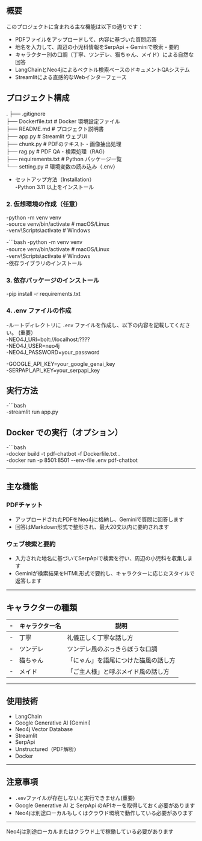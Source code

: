 ## 概要

このプロジェクトに含まれる主な機能は以下の通りです：

- PDFファイルをアップロードして、内容に基づいた質問応答
- 地名を入力して、周辺の小児科情報をSerpApi + Geminiで検索・要約
- キャラクター別の口調（丁寧、ツンデレ、猫ちゃん、メイド）による自然な回答
- LangChainとNeo4jによるベクトル検索ベースのドキュメントQAシステム
- Streamlitによる直感的なWebインターフェース

## プロジェクト構成
.
├── .gitignore　<br>
├── Dockerfile.txt           # Docker 環境設定ファイル <br>
├── README.md                # プロジェクト説明書 <br>
├── app.py                   # Streamlit ウェブUI <br>
├── chunk.py                 # PDFのテキスト・画像抽出処理 <br>
├── rag.py                   # PDF QA・検索処理（RAG） <br>
├── requirements.txt         # Python パッケージ一覧 <br>
└── setting.py               # 環境変数の読み込み（.env）<br>

- セットアップ方法（Installation）<br>
-Python 3.11 以上をインストール 

### 2. 仮想環境の作成（任意）
-python -m venv venv <br>
-source venv/bin/activate # macOS/Linux <br>
-venv\Scripts\activate # Windows <br>



-```bash 
-python -m venv venv <br>
-source venv/bin/activate  # macOS/Linux　<br>
-venv\Scripts\activate     # Windows <br>
-依存ライブラリのインストール  


### 3. 依存パッケージのインストール
-pip install -r requirements.txt

### 4. .env ファイルの作成
-ルートディレクトリに `.env` ファイルを作成し、以下の内容を記載してください。 (重要） <br>
-NEO4J_URI=bolt://localhost:???? <br>
-NEO4J_USER=neo4j <br>
-NEO4J_PASSWORD=your_password <br>

-GOOGLE_API_KEY=your_google_genai_key <br>
-SERPAPI_API_KEY=your_serpapi_key <br>

## 実行方法
-```bash <br>
-streamlit run app.py <br>
 

## Docker での実行（オプション）
-```bash <br>
-docker build -t pdf-chatbot -f Dockerfile.txt . <br>
-docker run -p 8501:8501 --env-file .env pdf-chatbot <br>


---

## 主な機能

### PDFチャット

- アップロードされたPDFをNeo4jに格納し、Geminiで質問に回答します
- 回答はMarkdown形式で整形され、最大20文以内に要約されます

### ウェブ検索と要約

- 入力された地名に基づいてSerpApiで検索を行い、周辺の小児科を収集します
- Geminiが検索結果をHTML形式で要約し、キャラクターに応じたスタイルで返答します

---

## キャラクターの種類

-| キャラクター名 | 説明 |
-|----------------|------|
-| 丁寧           | 礼儀正しく丁寧な話し方 |
-| ツンデレ       | ツンデレ風のぶっきらぼうな口調 |
-| 猫ちゃん       | 「にゃん」を語尾につけた猫風の話し方 |
-| メイド         | 「ご主人様」と呼ぶメイド風の話し方 |

---

## 使用技術

- LangChain
- Google Generative AI (Gemini)
- Neo4j Vector Database
- Streamlit
- SerpApi
- Unstructured（PDF解析）
- Docker

---

## 注意事項

- `.env`ファイルが存在しないと実行できません(重要)
- Google Generative AI と SerpApi のAPIキーを取得しておく必要があります
- Neo4jは別途ローカルもしくはクラウド環境で動作している必要があります

---
Neo4jは別途ローカルまたはクラウド上で稼働している必要があります
